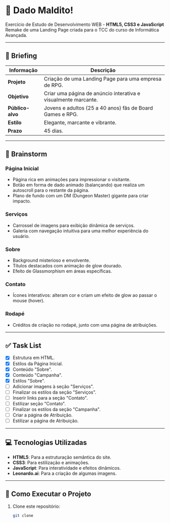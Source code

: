 # 🎲 Dado Maldito!
Exercício de Estudo de Desenvolvimento WEB - **HTML5, CSS3 e JavaScript**  
Remake de uma Landing Page criada para o TCC do curso de Informática Avançada.

---

## 📝 Briefing
| Informação       | Descrição                                                                |
|------------------|--------------------------------------------------------------------------|
| **Projeto**      | Criação de uma Landing Page para uma empresa de RPG.                     |
| **Objetivo**     | Criar uma página de anúncio interativa e visualmente marcante.           |
| **Público-alvo** | Jovens e adultos (25 a 40 anos) fãs de Board Games e RPG.                |
| **Estilo**       | Elegante, marcante e vibrante.                                           |
| **Prazo**        | 45 dias.                                                                 |

---

## 🌟 Brainstorm
### **Página Inicial**
- Página rica em animações para impressionar o visitante.
- Botão em forma de dado animado (balançando) que realiza um autoscroll para o restante da página.
- Plano de fundo com um DM (Dungeon Master) gigante para criar impacto.

### **Serviços**
- Carrossel de imagens para exibição dinâmica de serviços.
- Galeria com navegação intuitiva para uma melhor experiência do usuário.

### **Sobre**
- Background misterioso e envolvente.
- Títulos destacados com animação de glow dourado.
- Efeito de Glassmorphism em áreas específicas.

### **Contato**
- Ícones interativos: alteram cor e criam um efeito de glow ao passar o mouse (hover).

### **Rodapé**
- Créditos de criação no rodapé, junto com uma página de atribuições.

---

## ✅ Task List
- [x] Estrutura em HTML.
- [x] Estilos da Página Inicial.
- [x] Conteúdo "Sobre".
- [x] Conteúdo "Campanha".
- [x] Estilos "Sobre".
- [ ] Adicionar imagens à seção "Serviços".
- [ ] Finalizar os estilos da seção "Serviços".
- [ ] Inserir links para a seção "Contato".
- [ ] Estilizar seção "Contato".
- [ ] Finalizar os estilos da seção "Campanha".
- [ ] Criar a página de Atribuição.
- [ ] Estilizar a página de Atribuição.

---

## 💻 Tecnologias Utilizadas
- **HTML5**: Para a estruturação semântica do site.
- **CSS3**: Para estilização e animações.
- **JavaScript**: Para interatividade e efeitos dinâmicos.
- **Leonardo.ai**: Para a criação de algumas imagens.

---

## 📌 Como Executar o Projeto
1. Clone este repositório:
   ```bash
   git clone
